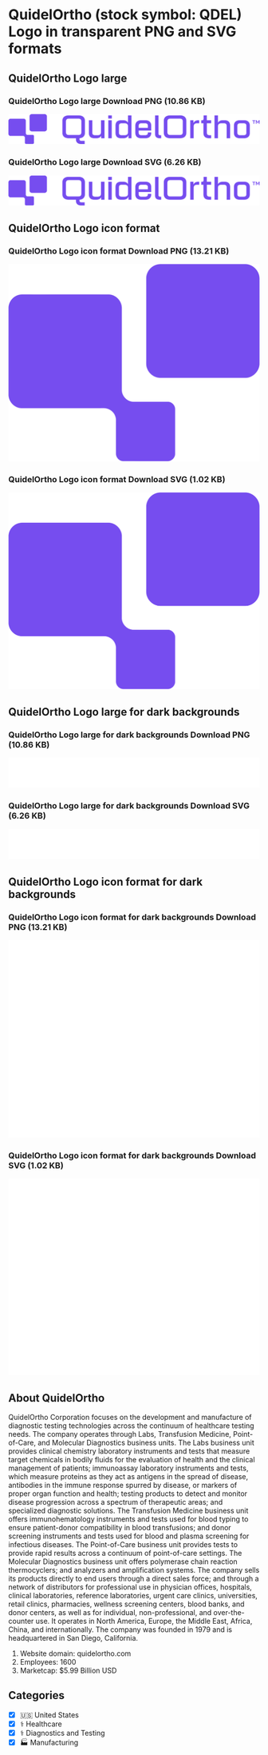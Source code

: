 # QuidelOrtho (stock symbol: QDEL) Logo in transparent PNG and SVG formats

## QuidelOrtho Logo large

### QuidelOrtho Logo large Download PNG (10.86 KB)

![QuidelOrtho Logo large Download PNG (10.86 KB)](/img/orig/QDEL_BIG-e12dd4d3.png)

### QuidelOrtho Logo large Download SVG (6.26 KB)

![QuidelOrtho Logo large Download SVG (6.26 KB)](/img/orig/QDEL_BIG-3b34d567.svg)

## QuidelOrtho Logo icon format

### QuidelOrtho Logo icon format Download PNG (13.21 KB)

![QuidelOrtho Logo icon format Download PNG (13.21 KB)](/img/orig/QDEL-1e01a845.png)

### QuidelOrtho Logo icon format Download SVG (1.02 KB)

![QuidelOrtho Logo icon format Download SVG (1.02 KB)](/img/orig/QDEL-e684feb3.svg)

## QuidelOrtho Logo large for dark backgrounds

### QuidelOrtho Logo large for dark backgrounds Download PNG (10.86 KB)

![QuidelOrtho Logo large for dark backgrounds Download PNG (10.86 KB)](/img/orig/QDEL_BIG.D-5e275f92.png)

### QuidelOrtho Logo large for dark backgrounds Download SVG (6.26 KB)

![QuidelOrtho Logo large for dark backgrounds Download SVG (6.26 KB)](/img/orig/QDEL_BIG.D-6b487318.svg)

## QuidelOrtho Logo icon format for dark backgrounds

### QuidelOrtho Logo icon format for dark backgrounds Download PNG (13.21 KB)

![QuidelOrtho Logo icon format for dark backgrounds Download PNG (13.21 KB)](/img/orig/QDEL.D-1a0c9bf5.png)

### QuidelOrtho Logo icon format for dark backgrounds Download SVG (1.02 KB)

![QuidelOrtho Logo icon format for dark backgrounds Download SVG (1.02 KB)](/img/orig/QDEL.D-12448353.svg)

## About QuidelOrtho

QuidelOrtho Corporation focuses on the development and manufacture of diagnostic testing technologies across the continuum of healthcare testing needs. The company operates through Labs, Transfusion Medicine, Point-of-Care, and Molecular Diagnostics business units. The Labs business unit provides clinical chemistry laboratory instruments and tests that measure target chemicals in bodily fluids for the evaluation of health and the clinical management of patients; immunoassay laboratory instruments and tests, which measure proteins as they act as antigens in the spread of disease, antibodies in the immune response spurred by disease, or markers of proper organ function and health; testing products to detect and monitor disease progression across a spectrum of therapeutic areas; and specialized diagnostic solutions. The Transfusion Medicine business unit offers immunohematology instruments and tests used for blood typing to ensure patient-donor compatibility in blood transfusions; and donor screening instruments and tests used for blood and plasma screening for infectious diseases. The Point-of-Care business unit provides tests to provide rapid results across a continuum of point-of-care settings. The Molecular Diagnostics business unit offers polymerase chain reaction thermocyclers; and analyzers and amplification systems. The company sells its products directly to end users through a direct sales force; and through a network of distributors for professional use in physician offices, hospitals, clinical laboratories, reference laboratories, urgent care clinics, universities, retail clinics, pharmacies, wellness screening centers, blood banks, and donor centers, as well as for individual, non-professional, and over-the-counter use. It operates in North America, Europe, the Middle East, Africa, China, and internationally. The company was founded in 1979 and is headquartered in San Diego, California.

1. Website domain: quidelortho.com
2. Employees: 1600
3. Marketcap: $5.99 Billion USD


## Categories
- [x] 🇺🇸 United States
- [x] ⚕️ Healthcare
- [x] ⚕️ Diagnostics and Testing
- [x] 🏭 Manufacturing

